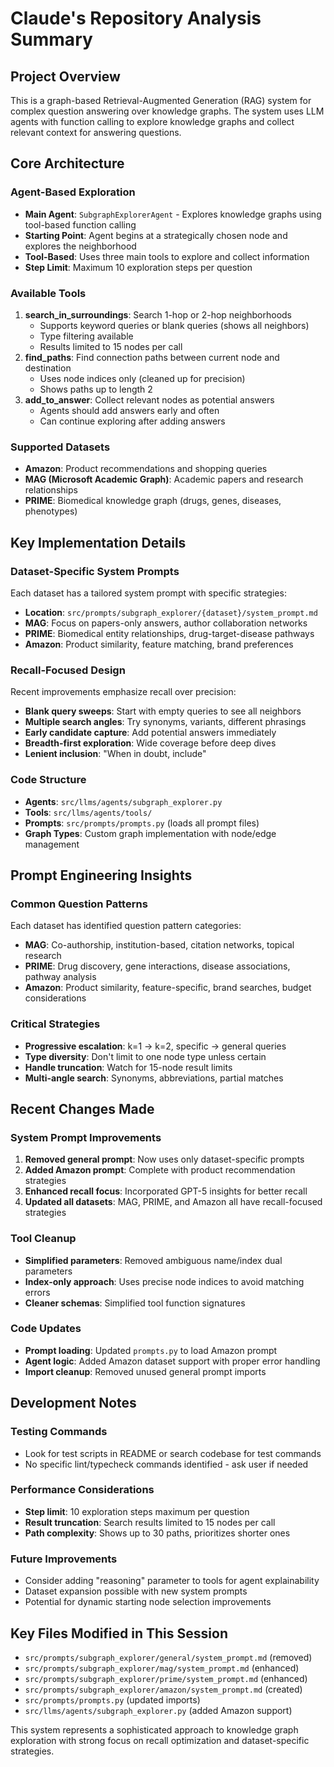 # Claude's Repository Analysis Summary

## Project Overview
This is a graph-based Retrieval-Augmented Generation (RAG) system for complex question answering over knowledge graphs. The system uses LLM agents with function calling to explore knowledge graphs and collect relevant context for answering questions.

## Core Architecture

### Agent-Based Exploration
- **Main Agent**: `SubgraphExplorerAgent` - Explores knowledge graphs using tool-based function calling
- **Starting Point**: Agent begins at a strategically chosen node and explores the neighborhood
- **Tool-Based**: Uses three main tools to explore and collect information
- **Step Limit**: Maximum 10 exploration steps per question

### Available Tools
1. **search_in_surroundings**: Search 1-hop or 2-hop neighborhoods
   - Supports keyword queries or blank queries (shows all neighbors)
   - Type filtering available
   - Results limited to 15 nodes per call
2. **find_paths**: Find connection paths between current node and destination
   - Uses node indices only (cleaned up for precision)
   - Shows paths up to length 2
3. **add_to_answer**: Collect relevant nodes as potential answers
   - Agents should add answers early and often
   - Can continue exploring after adding answers

### Supported Datasets
- **Amazon**: Product recommendations and shopping queries
- **MAG (Microsoft Academic Graph)**: Academic papers and research relationships  
- **PRIME**: Biomedical knowledge graph (drugs, genes, diseases, phenotypes)

## Key Implementation Details

### Dataset-Specific System Prompts
Each dataset has a tailored system prompt with specific strategies:
- **Location**: `src/prompts/subgraph_explorer/{dataset}/system_prompt.md`
- **MAG**: Focus on papers-only answers, author collaboration networks
- **PRIME**: Biomedical entity relationships, drug-target-disease pathways
- **Amazon**: Product similarity, feature matching, brand preferences

### Recall-Focused Design
Recent improvements emphasize recall over precision:
- **Blank query sweeps**: Start with empty queries to see all neighbors
- **Multiple search angles**: Try synonyms, variants, different phrasings
- **Early candidate capture**: Add potential answers immediately
- **Breadth-first exploration**: Wide coverage before deep dives
- **Lenient inclusion**: "When in doubt, include"

### Code Structure
- **Agents**: `src/llms/agents/subgraph_explorer.py`
- **Tools**: `src/llms/agents/tools/`
- **Prompts**: `src/prompts/prompts.py` (loads all prompt files)
- **Graph Types**: Custom graph implementation with node/edge management

## Prompt Engineering Insights

### Common Question Patterns
Each dataset has identified question pattern categories:
- **MAG**: Co-authorship, institution-based, citation networks, topical research
- **PRIME**: Drug discovery, gene interactions, disease associations, pathway analysis
- **Amazon**: Product similarity, feature-specific, brand searches, budget considerations

### Critical Strategies
- **Progressive escalation**: k=1 → k=2, specific → general queries
- **Type diversity**: Don't limit to one node type unless certain
- **Handle truncation**: Watch for 15-node result limits
- **Multi-angle search**: Synonyms, abbreviations, partial matches

## Recent Changes Made

### System Prompt Improvements
1. **Removed general prompt**: Now uses only dataset-specific prompts
2. **Added Amazon prompt**: Complete with product recommendation strategies
3. **Enhanced recall focus**: Incorporated GPT-5 insights for better recall
4. **Updated all datasets**: MAG, PRIME, and Amazon all have recall-focused strategies

### Tool Cleanup
- **Simplified parameters**: Removed ambiguous name/index dual parameters
- **Index-only approach**: Uses precise node indices to avoid matching errors
- **Cleaner schemas**: Simplified tool function signatures

### Code Updates
- **Prompt loading**: Updated `prompts.py` to load Amazon prompt
- **Agent logic**: Added Amazon dataset support with proper error handling
- **Import cleanup**: Removed unused general prompt imports

## Development Notes

### Testing Commands
- Look for test scripts in README or search codebase for test commands
- No specific lint/typecheck commands identified - ask user if needed

### Performance Considerations
- **Step limit**: 10 exploration steps maximum per question
- **Result truncation**: Search results limited to 15 nodes per call
- **Path complexity**: Shows up to 30 paths, prioritizes shorter ones

### Future Improvements
- Consider adding "reasoning" parameter to tools for agent explainability
- Dataset expansion possible with new system prompts
- Potential for dynamic starting node selection improvements

## Key Files Modified in This Session
- `src/prompts/subgraph_explorer/general/system_prompt.md` (removed)
- `src/prompts/subgraph_explorer/mag/system_prompt.md` (enhanced)
- `src/prompts/subgraph_explorer/prime/system_prompt.md` (enhanced)
- `src/prompts/subgraph_explorer/amazon/system_prompt.md` (created)
- `src/prompts/prompts.py` (updated imports)
- `src/llms/agents/subgraph_explorer.py` (added Amazon support)

This system represents a sophisticated approach to knowledge graph exploration with strong focus on recall optimization and dataset-specific strategies.